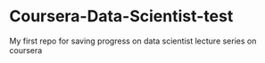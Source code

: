 # Coursera-Data-Scientist-test
My first repo for saving progress on data scientist lecture series on coursera
